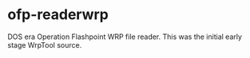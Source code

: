 # ofp-readerwrp
DOS era Operation Flashpoint WRP file reader. This was the initial early stage WrpTool source.
